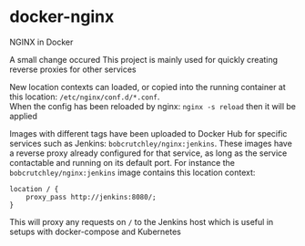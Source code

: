 # docker-nginx
NGINX in Docker

A small change occured
This project is mainly used for quickly creating reverse proxies for other services

New location contexts can loaded, or copied into the running container at this location: `/etc/nginx/conf.d/*.conf`.  
When the config has been reloaded by nginx: `nginx -s reload` then it will be applied

Images with different tags have been uploaded to Docker Hub for specific services such as Jenkins: `bobcrutchley/nginx:jenkins`. 
These images have a reverse proxy already configured for that service, as long as the service contactable and running on its default port.
For instance the `bobcrutchley/nginx:jenkins` image contains this location context:
```nginx
location / {
    proxy_pass http://jenkins:8080/;
}
```
This will proxy any requests on `/` to the Jenkins host which is useful in setups with docker-compose and Kubernetes
